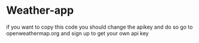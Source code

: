 # Weather-app
if you want to copy this code you should change the apikey and do so go to openweathermap.org and sign up to get your own api key
